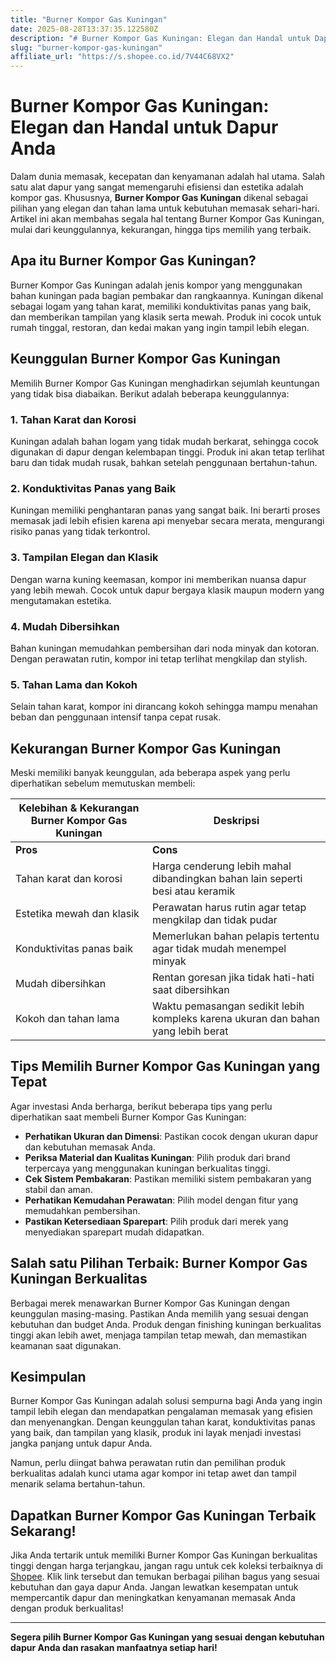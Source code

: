 ```yaml
---
title: "Burner Kompor Gas Kuningan"
date: 2025-08-28T13:37:35.122580Z
description: "# Burner Kompor Gas Kuningan: Elegan dan Handal untuk Dapur Anda..."
slug: "burner-kompor-gas-kuningan"
affiliate_url: "https://s.shopee.co.id/7V44C68VX2"
---
```

# Burner Kompor Gas Kuningan: Elegan dan Handal untuk Dapur Anda

Dalam dunia memasak, kecepatan dan kenyamanan adalah hal utama. Salah satu alat dapur yang sangat memengaruhi efisiensi dan estetika adalah kompor gas. Khususnya, **Burner Kompor Gas Kuningan** dikenal sebagai pilihan yang elegan dan tahan lama untuk kebutuhan memasak sehari-hari. Artikel ini akan membahas segala hal tentang Burner Kompor Gas Kuningan, mulai dari keunggulannya, kekurangan, hingga tips memilih yang terbaik.

## Apa itu Burner Kompor Gas Kuningan?

Burner Kompor Gas Kuningan adalah jenis kompor yang menggunakan bahan kuningan pada bagian pembakar dan rangkaannya. Kuningan dikenal sebagai logam yang tahan karat, memiliki konduktivitas panas yang baik, dan memberikan tampilan yang klasik serta mewah. Produk ini cocok untuk rumah tinggal, restoran, dan kedai makan yang ingin tampil lebih elegan.

## Keunggulan Burner Kompor Gas Kuningan

Memilih Burner Kompor Gas Kuningan menghadirkan sejumlah keuntungan yang tidak bisa diabaikan. Berikut adalah beberapa keunggulannya:

### 1. Tahan Karat dan Korosi

Kuningan adalah bahan logam yang tidak mudah berkarat, sehingga cocok digunakan di dapur dengan kelembapan tinggi. Produk ini akan tetap terlihat baru dan tidak mudah rusak, bahkan setelah penggunaan bertahun-tahun.

### 2. Konduktivitas Panas yang Baik

Kuningan memiliki penghantaran panas yang sangat baik. Ini berarti proses memasak jadi lebih efisien karena api menyebar secara merata, mengurangi risiko panas yang tidak terkontrol.

### 3. Tampilan Elegan dan Klasik

Dengan warna kuning keemasan, kompor ini memberikan nuansa dapur yang lebih mewah. Cocok untuk dapur bergaya klasik maupun modern yang mengutamakan estetika.

### 4. Mudah Dibersihkan

Bahan kuningan memudahkan pembersihan dari noda minyak dan kotoran. Dengan perawatan rutin, kompor ini tetap terlihat mengkilap dan stylish.

### 5. Tahan Lama dan Kokoh

Selain tahan karat, kompor ini dirancang kokoh sehingga mampu menahan beban dan penggunaan intensif tanpa cepat rusak.

## Kekurangan Burner Kompor Gas Kuningan

Meski memiliki banyak keunggulan, ada beberapa aspek yang perlu diperhatikan sebelum memutuskan membeli:

| **Kelebihan & Kekurangan Burner Kompor Gas Kuningan** | **Deskripsi** |
|----------------------------|--------------|
| **Pros**                   | **Cons**     |
| Tahan karat dan korosi     | Harga cenderung lebih mahal dibandingkan bahan lain seperti besi atau keramik |
| Estetika mewah dan klasik  | Perawatan harus rutin agar tetap mengkilap dan tidak pudar |
| Konduktivitas panas baik   | Memerlukan bahan pelapis tertentu agar tidak mudah menempel minyak |
| Mudah dibersihkan          | Rentan goresan jika tidak hati-hati saat dibersihkan |
| Kokoh dan tahan lama       | Waktu pemasangan sedikit lebih kompleks karena ukuran dan bahan yang lebih berat |

## Tips Memilih Burner Kompor Gas Kuningan yang Tepat

Agar investasi Anda berharga, berikut beberapa tips yang perlu diperhatikan saat membeli Burner Kompor Gas Kuningan:

- **Perhatikan Ukuran dan Dimensi**: Pastikan cocok dengan ukuran dapur dan kebutuhan memasak Anda.
- **Periksa Material dan Kualitas Kuningan**: Pilih produk dari brand terpercaya yang menggunakan kuningan berkualitas tinggi.
- **Cek Sistem Pembakaran**: Pastikan memiliki sistem pembakaran yang stabil dan aman.
- **Perhatikan Kemudahan Perawatan**: Pilih model dengan fitur yang memudahkan pembersihan.
- **Pastikan Ketersediaan Sparepart**: Pilih produk dari merek yang menyediakan sparepart mudah didapatkan.

## Salah satu Pilihan Terbaik: Burner Kompor Gas Kuningan Berkualitas

Berbagai merek menawarkan Burner Kompor Gas Kuningan dengan keunggulan masing-masing. Pastikan Anda memilih yang sesuai dengan kebutuhan dan budget Anda. Produk dengan finishing kuningan berkualitas tinggi akan lebih awet, menjaga tampilan tetap mewah, dan memastikan keamanan saat digunakan.

## Kesimpulan

Burner Kompor Gas Kuningan adalah solusi sempurna bagi Anda yang ingin tampil lebih elegan dan mendapatkan pengalaman memasak yang efisien dan menyenangkan. Dengan keunggulan tahan karat, konduktivitas panas yang baik, dan tampilan yang klasik, produk ini layak menjadi investasi jangka panjang untuk dapur Anda.

Namun, perlu diingat bahwa perawatan rutin dan pemilihan produk berkualitas adalah kunci utama agar kompor ini tetap awet dan tampil menarik selama bertahun-tahun.

## Dapatkan Burner Kompor Gas Kuningan Terbaik Sekarang!

Jika Anda tertarik untuk memiliki Burner Kompor Gas Kuningan berkualitas tinggi dengan harga terjangkau, jangan ragu untuk cek koleksi terbaiknya di [Shopee](https://s.shopee.co.id/7V44C68VX2). Klik link tersebut dan temukan berbagai pilihan bagus yang sesuai kebutuhan dan gaya dapur Anda. Jangan lewatkan kesempatan untuk mempercantik dapur dan meningkatkan kenyamanan memasak Anda dengan produk berkualitas!

---

**Segera pilih Burner Kompor Gas Kuningan yang sesuai dengan kebutuhan dapur Anda dan rasakan manfaatnya setiap hari!**